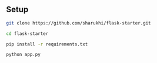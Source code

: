<div align="center">

</div>

## Setup

```bash 
git clone https://github.com/sharukhi/flask-starter.git
```
```bash 
cd flask-starter 
```
```bash 
pip install -r requirements.txt
```
```bash 
python app.py
```


